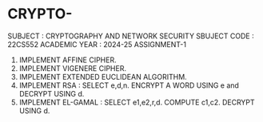 # CRYPTO-


SUBJECT : CRYPTOGRAPHY AND NETWORK SECURITY
SBUJECT CODE : 22CS552
ACADEMIC YEAR : 2024-25
ASSIGNMENT-1

1. IMPLEMENT AFFINE CIPHER.
2. IMPLEMENT VIGENERE CIPHER.
3. IMPLEMENT EXTENDED EUCLIDEAN ALGORITHM.
4. IMPLEMENT RSA : SELECT e,d,n. ENCRYPT A WORD USING e and DECRYPT USING d.
5. IMPLEMENT EL-GAMAL : SELECT e1,e2,r,d. COMPUTE c1,c2. DECRYPT USING d.
